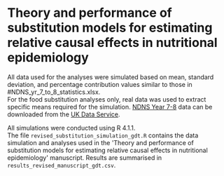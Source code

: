 #  Theory and performance of substitution models for estimating relative causal effects in nutritional epidemiology

All data used for the analyses were simulated based on mean, standard deviation, and percentage contribution values similar to those in #NDNS_yr_7_to_8_statistics.xlsx.   
For the food substitution analyses only, real data was used to extract specific means required for the simulation. [NDNS Year 7-8](https://www.gov.uk/government/collections/national-diet-and-nutrition-survey) data can be downloaded from the [UK Data Service](https://www.ukdataservice.ac.uk). 

All simulations were conducted using R 4.1.1.  
The file `revised_substitution_simulation_gdt.R` contains the data simulation and analyses used in the 'Theory and performance of substitution models for estimating relative causal effects in nutritional epidemiology' manuscript. Results are summarised in `results_revised_manuscript_gdt.csv`.
